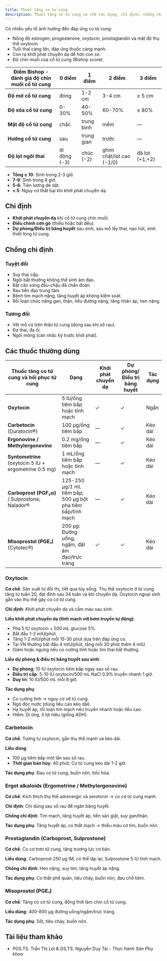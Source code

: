```yaml
---
title: Thuốc tăng co tử cung
description: Thuốc tăng co tử cung cơ chế tác dụng, chỉ định, chống chỉ định, liều dùng và tác dụng phụ.
---
```


Có nhiều yếu tố ảnh hưởng đến đáp ứng co tử cung:

- Nồng độ estrogen, progesterone, oxytocin, prostaglandin và mật độ thụ thể oxytocin.
- Tuổi thai càng lớn, đáp ứng thuốc càng mạnh.
- Con rạ khởi phát chuyển dạ dễ hơn con so.
- Độ chín muồi của cổ tử cung (Bishop score).

| Điểm Bishop - đánh giá độ chín muồi cổ tử cung | 0 điểm       | 1 điểm     | 2 điểm                   | 3 điểm         |
| ---------------------------------------------- | ------------ | ---------- | ------------------------ | -------------- |
| **Độ mở cổ tử cung**                           | đóng         | 1-2 cm     | 3-4 cm                   | ≥ 5 cm         |
| **Độ xóa cổ tử cung**                          | 0-30%        | 40-50%     | 60-70%                   | ≥ 80%          |
| **Mật độ cổ tử cung**                          | chắc         | trung bình | mềm                      | —              |
| **Hướng cổ tử cung**                           | sau          | trung gian | trước                    | —              |
| **Độ lọt ngôi thai**                           | di động (-3) | chúc (-2)  | ghim chặt/lọt cao (-1/0) | đã lọt (+1,+2) |

- **Tổng ≥ 10**: Sinh trong 2-3 giờ.
- **7-9**: Sinh trong 8 giờ.
- **5-6**: Tiên lượng dè dặt.
- **< 5**: Nguy cơ thất bại khi khởi phát chuyển dạ.

## Chỉ định

- **Khởi phát chuyển dạ** khi cổ tử cung chín muồi.
- **Điều chỉnh cơn gò** (thiếu hoặc bất đều).
- **Dự phòng/Điều trị băng huyết** sau sinh, sau mổ lấy thai, nạo hút, sinh thiết lòng tử cung.

## Chống chỉ định

### Tuyệt đối

- Suy thai cấp.
- Ngôi bất thường không thể sinh âm đạo.
- Bất cân xứng đầu-chậu đã chẩn đoán.
- Rau tiền đạo trung tâm.
- Bệnh tim mạch nặng, tăng huyết áp không kiểm soát.
- Rối loạn chức năng gan, thận, tiểu đường nặng, tăng nhãn áp, hen nặng.

### Tương đối

- Vết mổ cũ trên thân tử cung (dùng sau khi sổ rau).
- Đa thai, đa ối.
- Ngôi mông (cân nhắc kỹ trước khởi phát).

## Các thuốc thường dùng

| Thuốc tăng co tử cung và hồi phục tử cung             | Dạng                                                        | Khởi phát chuyển dạ | Dự phòng/Điều trị băng huyết | Tác dụng |
| ----------------------------------------------------- | ----------------------------------------------------------- | ------------------- | ---------------------------- | -------- |
| **Oxytocin**                                          | 5 IU/ống tiêm bắp hoặc tĩnh mạch                            | ✓                   | ✓                            | Ngắn     |
| **Carbetocin** (Duratocin®)                          | 100 µg/ống tiêm bắp                                         | —                   | ✓                            | Kéo dài  |
| **Ergonovine / Methylergonovine**                     | 0.2 mg/ống tiêm bắp                                         | —                   | ✓                            | Kéo dài  |
| **Syntometrine** (oxytocin 5 IU + ergometrine 0.5 mg) | 1 mL/ống tiêm bắp hoặc tĩnh mạch                            | —                   | ✓                            | Kéo dài  |
| **Carboprost (PGF₂α)** / Sulprostone, Nalador®       | 125-250 µg/1 mL tiêm bắp; 500 µg bột pha tiêm bắp/tĩnh mạch | —                   | ✓                            | Kéo dài  |
| **Misoprostol (PGE₁)** (Cytotec®)                    | 200 µg: Đường uống, ngậm, đặt âm đạo/trực tràng             | ✓                   | ✓                            | Kéo dài  |

### Oxytocin

**Cơ chế**: Sản xuất từ đồi thị, tiết qua tủy sống. Thụ thể oxytocin ở tử cung tăng từ tuần 20, đạt đỉnh sau 34 tuần và khi chuyển dạ. Oxytocin ngoại sinh gắn vào thụ thể gây co cơ tử cung.

**Chỉ định**: Khởi phát chuyển dạ và cầm máu sau sinh.

**Liều khởi phát chuyển dạ (tĩnh mạch với bơm truyền tự động)**:

- Pha 5 IU oxytocin + 500 mL glucose 5%.
- Bắt đầu 1-2 mIU/phút.
- Tăng 1-2 mIU/phút mỗi 15-30 phút dựa trên đáp ứng co.
- Tại VN thường bắt đầu 4 mIU/phút, tăng mỗi 30 phút thêm 4 mIU.
- Giảm hoặc ngưng nếu co cường tính hoặc tim thai bất thường.

**Liều dự phòng & điều trị băng huyết sau sinh**:

- **Dự phòng**: 10 IU oxytocin tiêm bắp ngay sau sổ rau.
- **Điều trị cấp**: 5-10 IU oxytocin/500 mL NaCl 0.9% truyền nhanh 1 giờ.
- **Duy trì**: 10 IU/500 mL mỗi 8 giờ.

**Tác dụng phụ**:

- Co cường tính → nguy cơ vỡ tử cung.
- Ngộ độc nước (dùng liều cao kéo dài).
- Hạ huyết áp, rối loạn tim mạch nếu truyền nhanh hoặc liều cao.
- Hiếm: Dị ứng, ít lợi niệu (giống ADH).

### Carbetocin

**Cơ chế**: Tương tự oxytocin, gắn thụ thể mạnh và kéo dài.

**Liều dùng**:

- 100 µg tiêm bắp một lần sau sổ rau.
- **Thời gian bán hủy**: 40 phút; Co tử cung kéo dài 1-2 giờ.

**Tác dụng phụ**: Đau co tử cung, buồn nôn, bốc hỏa.

### Ergot alkaloids (Ergometrine / Methylergonovine)

**Cơ chế**: Kích thích thụ thể adrenergic và serotonin → co cơ tử cung mạnh.

**Chỉ định**: Chỉ dùng sau sổ rau để ngăn băng huyết.

**Chống chỉ định**: Tim mạch, tăng huyết áp, tiền sản giật, suy gan/thận.

**Tác dụng phụ**: Tăng huyết áp, co thắt mạch → thiếu máu cơ tim, buồn nôn.

### Prostaglandin (Carboprost, Sulprostone)

**Cơ chế**: Co cơ trơn tử cung, tăng trương lực cơ bản.

**Liều dùng**: Carboprost 250 µg IM, có thể lặp lại; Sulprostone 5 IU tĩnh mạch.

**Chống chỉ định**: Hen nặng, suy tim, tăng huyết áp nặng.

**Tác dụng phụ**: Co thắt phế quản, tiêu chảy, buồn nôn, đau chỗ tiêm.

### Misoprostol (PGE₁)

**Cơ chế**: Tăng co cơ tử cung, đồng thời làm chín cổ tử cung.

**Liều dùng**: 400-800 µg đường uống/ngậm/trực tràng.

**Tác dụng phụ**: Sốt, tiêu chảy, buồn nôn.

## Tài liệu tham khảo

- PGS.TS. Trần Thị Lợi & GS.TS. Nguyễn Duy Tài - _Thực hành Sản Phụ khoa_
